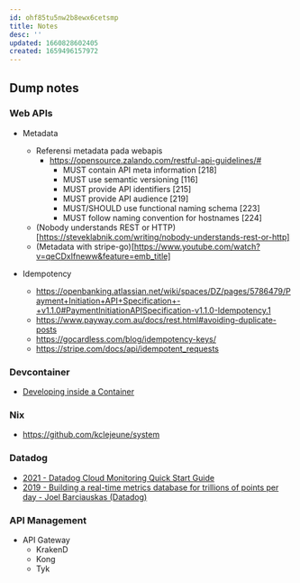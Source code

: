 ```yaml
---
id: ohf85tu5nw2b8ewx6cetsmp
title: Notes
desc: ''
updated: 1660828602405
created: 1659496157972
---
```


## Dump notes

### Web APIs

- Metadata
    - Referensi metadata pada webapis
        - https://opensource.zalando.com/restful-api-guidelines/#
            - MUST contain API meta information [218]
            - MUST use semantic versioning [116]
            - MUST provide API identifiers [215]
            - MUST provide API audience [219]
            - MUST/SHOULD use functional naming schema [223]
            - MUST follow naming convention for hostnames [224]
    - (Nobody understands REST or HTTP)[https://steveklabnik.com/writing/nobody-understands-rest-or-http]
    - (Metadata with stripe-go)[https://www.youtube.com/watch?v=qeCDxIfneww&feature=emb_title]
    
- Idempotency
    - https://openbanking.atlassian.net/wiki/spaces/DZ/pages/5786479/Payment+Initiation+API+Specification+-+v1.1.0#PaymentInitiationAPISpecification-v1.1.0-Idempotency.1
    - https://www.payway.com.au/docs/rest.html#avoiding-duplicate-posts
    - https://gocardless.com/blog/idempotency-keys/
    - https://stripe.com/docs/api/idempotent_requests

### Devcontainer
  - [Developing inside a Container](https://code.visualstudio.com/docs/remote/containers)

### Nix
  - https://github.com/kclejeune/system

### Datadog
  - [2021 - Datadog Cloud Monitoring Quick Start Guide](https://learning.oreilly.com/library/view/datadog-cloud-monitoring/9781800568730/)
  - [2019 - Building a real-time metrics database for trillions of points per day - Joel Barciauskas (Datadog)](https://learning.oreilly.com/videos/oreilly-software-architecture/0636920333777/0636920333777-video329424/)

### API Management
  - API Gateway
    - KrakenD
    - Kong
    - Tyk